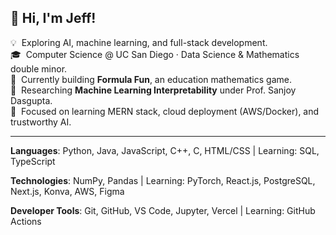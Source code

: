 <h2>👋 Hi, I'm Jeff!</h2>

💡 &nbsp;Exploring AI, machine learning, and full-stack development.  
🎓 &nbsp;Computer Science @ UC San Diego · Data Science & Mathematics double minor.  
🚀 &nbsp;Currently building **Formula Fun**, an education mathematics game.  
🔬 &nbsp;Researching **Machine Learning Interpretability** under Prof. Sanjoy Dasgupta.  
🌱 &nbsp;Focused on learning MERN stack, cloud deployment (AWS/Docker), and trustworthy AI.  

---

**Languages**: Python, Java, JavaScript, C++, C, HTML/CSS | Learning: SQL, TypeScript

**Technologies**: NumPy, Pandas | Learning: PyTorch, React.js, PostgreSQL, Next.js, Konva, AWS, Figma

**Developer Tools**:  Git, GitHub, VS Code, Jupyter, Vercel | Learning: GitHub Actions
